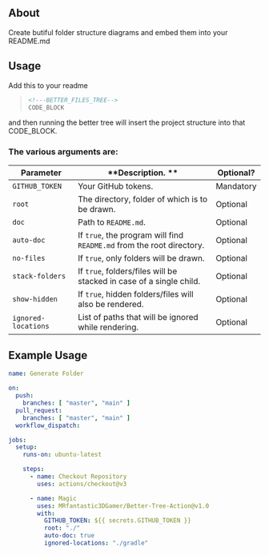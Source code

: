 ## About
Create butiful folder structure diagrams and embed them into your README.md

## Usage

Add this to your readme
> ```md
> <!---BETTER_FILES_TREE-->
> CODE_BLOCK
> ```
and then running the better tree will insert the project structure into that CODE_BLOCK.

### The various arguments are:

| **Parameter**         | **Description. **                                                                       | **Optional?** |
|-----------------------|---------------------------------------------------------------------------------------|------------------------|
| `GITHUB_TOKEN`        | Your GitHub tokens.                                                                   | Mandatory              |
| `root`                | The directory, folder of which is to be drawn.                                        | Optional               |
| `doc`                 | Path to `README.md`.                                                                  | Optional               |
| `auto-doc`            | If `true`, the program will find `README.md` from the root directory.                 | Optional               |
| `no-files`            | If `true`, only folders will be drawn.                                                | Optional               |
| `stack-folders`       | If `true`, folders/files will be stacked in case of a single child.                   | Optional               |
| `show-hidden`         | If `true`, hidden folders/files will also be rendered.                                | Optional               |
| `ignored-locations`   | List of paths that will be ignored while rendering.                                   | Optional               |

## Example Usage
```yml
name: Generate Folder 

on:
  push:
    branches: [ "master", "main" ]
  pull_request:
    branches: [ "master", "main" ]
  workflow_dispatch:

jobs:
  setup:
    runs-on: ubuntu-latest

    steps:
      - name: Checkout Repository
        uses: actions/checkout@v3

      - name: Magic
        uses: MRfantastic3DGamer/Better-Tree-Action@v1.0
        with:
          GITHUB_TOKEN: ${{ secrets.GITHUB_TOKEN }}
          root: "./"
          auto-doc: true
          ignored-locations: "./gradle"
```